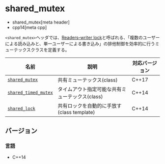 # shared_mutex
* shared_mutex[meta header]
* cpp14[meta cpp]

`<shared_mutex>`ヘッダでは、[Readers–writer lock](https://en.wikipedia.org/wiki/Readers%E2%80%93writer_lock)と呼ばれる、「複数のユーザーによる読み込みと、単一ユーザーによる書き込み」の排他制御を効率的に行うミューテックスクラスを定義する。


| 名前                 | 説明                                   | 対応バージョン |
|----------------------|----------------------------------------|----------------|
| [`shared_mutex`](shared_mutex/shared_mutex.md)             | 共有ミューテックス(class) | C++17 |
| [`shared_timed_mutex`](shared_mutex/shared_timed_mutex.md) | タイムアウト指定可能な共有ミューテックス(class) | C++14 |
| [`shared_lock`](shared_mutex/shared_lock.md)               | 共有ロックを自動的に手放す(class template) | C++14 |


## バージョン
### 言語
- C++14


